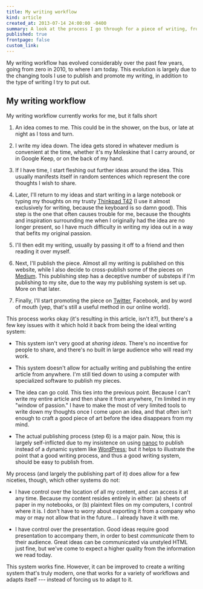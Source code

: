 ```yaml
---
title: My writing workflow
kind: article
created_at: 2013-07-14 24:00:00 -0400
summary: A look at the process I go through for a piece of writing, from conception to publishing on my site to promotion on other sites.
published: true
frontpage: false
custom_link: 
---
```


<p class="article-intro">
My writing workflow has evolved considerably over the past few years, going from zero in 2010, to where I am today. This evolution is largely due to the changing tools I use to publish and promote my writing, in addition to the type of writing I try to put out.
</p>

## My writing workflow

My writing workflow currently works for me, but it falls short 

1. An idea comes to me. This could be in the shower, on the bus, or late at night as I toss and turn.

2. I write my idea down. The idea gets stored in whatever medium is convenient at the time, whether it's my Moleskine that I carry around, or in Google Keep, or on the back of my hand.

3. If I have time, I start fleshing out further ideas around the idea. This usually manifests itself in random sentences which represent the core thoughts I wish to share.

4. Later, I'll return to my ideas and start writing in a large notebook or typing my thoughts on my trusty [Thinkpad T42](https://en.wikipedia.org/wiki/ThinkPad_T_Series) (I use it almost exclusively for writing, because the keyboard is so damn good). This step is the one that often causes trouble for me, because the thoughts and inspiration surrounding me when I originally had the idea are no longer present, so I have much difficulty in writing my idea out in a way that befits my original passion.

5. I'll then edit my writing, usually by passing it off to a friend and then reading it over myself.

6. Next, I'll publish the piece. Almost all my writing is published on this website, while I also decide to cross-publish some of the pieces on [Medium](https://medium.com). This publishing step has a deceptive number of substeps if I'm publishing to my site, due to the way my publishing system is set up. More on that later.

7. Finally, I'll start promoting the piece on [Twitter](https://twitter.com/lchski), Facebook, and by word of mouth (yep, that's still a useful method in our online world).

This process works okay (it's resulting in this article, isn't it?), but there's a few key issues with it which hold it back from being the ideal writing system:

* This system isn't very good at *sharing ideas*. There's no incentive for people to share, and there's no built in large audience who will read my work.

* This system doesn't allow for actually writing and publishing the entire article from anywhere. I'm still tied down to using a computer with specialized software to publish my pieces.

* The idea can go cold. This ties into the previous point. Because I can't write my entire article and then share it from anywhere, I'm limited in my "window of passion." I have to make the most of very limited tools to write down my thoughts once I come upon an idea, and that often isn't enough to craft a good piece of art before the idea disappears from my mind.

* The actual publishing process (step 6) is a major pain. Now, this is largely self-inflicted due to my insistence on using [nanoc](http://nanoc.ws) to publish instead of a dynamic system like [WordPress](http://wordpress.org); but it helps to illustrate the point that a good writing process, and thus a good writing system, should be easy to publish from.

My process (and largely the publishing part of it) does allow for a few niceties, though, which other systems do not:

* I have control over the location of all my content, and can access it at any time. Because my content resides entirely in either: (a) sheets of paper in my notebooks, or (b) plaintext files on my computers, I control where it is. I don't have to worry about exporting it from a company who may or may not allow that in the future... I already have it with me.

* I have control over the presentation. Good ideas require good presentation to accompany them, in order to best *communicate* them to their audience. Great ideas can be communicated via unstyled HTML just fine, but we've come to expect a higher quality from the information we read today.

This system works fine. However, it can be improved to create a writing system that's truly modern, one that works for a variety of workflows and adapts itself --- instead of forcing us to adapt to it.